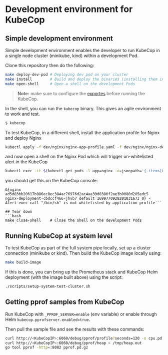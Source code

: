 # Development environment for KubeCop

## Simple development environment

Simple development environment enables the developer to run KubeCop in a single node cluster (minikube, kind) within a development Pod.

Clone this repository then do the following:
```bash
make deploy-dev-pod # Deploying dev pod on your cluster
make install        # Build and deploy the binaries (installing them in the dev Pod)
make open-shell     # Open a shell on the development Pods
```

> **Note:** make sure to configure the [exportes](pkg/exporters/README.md) before running the KubeCop.

In the shell, you can run the `kubecop` binary. This gives an agile environment to work and test.

```bash
$ kubecop
```


To test KubeCop, in a different shell, install the application profile for Nginx and deploy Nginx
```bash
kubectl apply -f dev/nginx/nginx-app-profile.yaml -f dev/nginx/nginx-deployment.yaml
```

and now open a shell on the Nginx Pod which will trigger un-whitelisted alert in the KubeCop
```bash
kubectl exec -it $(kubectl get pods -l app=nginx -o=jsonpath='{.items[0].metadata.name}') -- sh
```

you should get this on the KubeCop console:
```
&{nginx ad5d83bb20617b086ec8ec384ac76976d2ac4aa39d8380f2ae3b0080d205edc5 nginx-deployment-cbdccf466-jhvb7 default 1699770928201031673 0} - Alert exec call "/bin/sh" is not whitelisted by application profile```

## Tear down
```bash
make close-shell    # Close the shell on the development Pods
```

## Running KubeCop at system level

To test KubeCop as part of the full system pipe locally, set up a cluster connection (minikube or kind). Then build the KubeCop image locally using:
```bash
make build-image
```

If this is done, you can bring up the Prometheus stack and KubeCop Helm deployment (with the image built above) using the script:
```bash
./scripts/setup-system-test-cluster.sh
```

## Getting pprof samples from KubeCop

Run KubeCop with `_PPROF_SERVER=enable` (env variable) or enable through Helm `kubecop.pprofserver.enabled=true`.

Then pull the sample file and see the results with these commands:
```bash
curl http://<KubeCopIP>:6060/debug/pprof/profile?seconds=120 -o cpu.pd.gz
curl http://<KubeCopIP>:6060/debug/pprof/heap > /tmp/heap.out
go tool pprof -http=:8082 pprof.pd.gz
```


